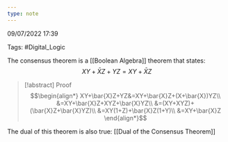 ```yaml
---
type: note
---
```

09/07/2022 17:39

Tags: #Digital_Logic 

The consensus theorem is a [[Boolean Algebra]] theorem that states:
$$
XY+\bar{X}Z+YZ=XY+\bar{X}Z
$$

>[!abstract] Proof
>$$\begin{align*}
XY+\bar{X}Z+YZ&=XY+\bar{X}Z+(X+\bar{X})YZ\\
&=XY+\bar{X}Z+XYZ+\bar{X}YZ\\
&=(XY+XYZ)+(\bar{X}Z+\bar{X}YZ)\\
&=XY(1+Z)+\bar{X}Z(1+Y)\\
&=XY+\bar{X}Z
\end{align*}$$

The dual of this theorem is also true: [[Dual of the Consensus Theorem]]